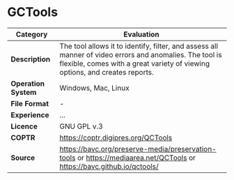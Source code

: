 # GCTools

| Category | Evaluation |
| --- | --- |
| **Description** | The tool allows it to identify, filter, and assess all manner of video errors and anomalies. The tool is flexible, comes with a great variety of viewing options, and creates reports. |
| **Operation System** | Windows, Mac, Linux |
| **File Format** | - |
| **Experience** | ... |
| **Licence** | GNU GPL v.3 |
| **COPTR** | https://coptr.digipres.org/QCTools |
| **Source** | https://bavc.org/preserve-media/preservation-tools or https://mediaarea.net/QCTools or https://bavc.github.io/qctools/ |
